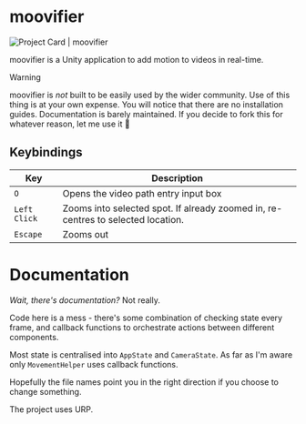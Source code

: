 # moovifier

![Project Card | moovifier](https://project-cards.jtpotatodev.workers.dev/?project=moovifier&started=17%20Dec%202023&codename=Lake%20Eyre)

moovifier is a Unity application to add motion to videos in real-time.

> [!WARNING]
> moovifier is _not_ built to be easily used by the wider community. Use of this thing is at your own expense. You will notice that there are no installation guides. Documentation is barely maintained. If you decide to fork this for whatever reason, let me use it 🙏

## Keybindings
| Key          | Description                                                                      |
| ------------ | -------------------------------------------------------------------------------- |
| `O`          | Opens the video path entry input box                                             |
| `Left Click` | Zooms into selected spot. If already zoomed in, re-centres to selected location. |
| `Escape`     | Zooms out                                                                        |

# Documentation
*Wait, there's documentation?*
Not really.

Code here is a mess - there's some combination of checking state every frame, and callback functions to orchestrate actions between different components.

Most state is centralised into `AppState` and `CameraState`. As far as I'm aware only `MovementHelper` uses callback functions.

Hopefully the file names point you in the right direction if you choose to change something.

The project uses URP.